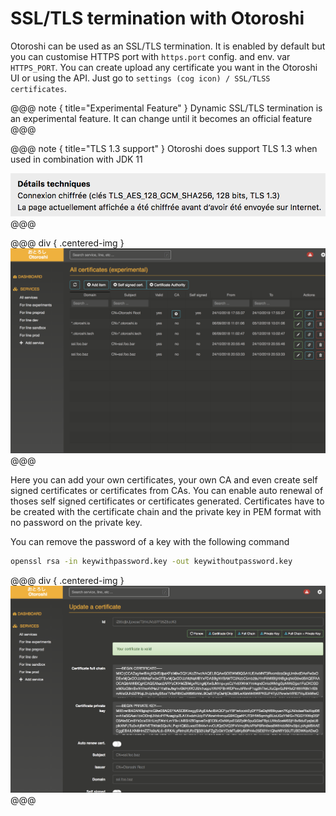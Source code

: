 # SSL/TLS termination with Otoroshi

Otoroshi can be used as an SSL/TLS termination. It is enabled by default but you can customise HTTPS port with `https.port` config. and env. var `HTTPS_PORT`. You can create upload any certificate you want in the Otoroshi UI or using the API. Just go to `settings (cog icon) / SSL/TLSS certificates`.

@@@ note { title="Experimental Feature" }
Dynamic SSL/TLS termination is an experimental feature. It can change until it becomes an official feature
@@@

@@@ note { title="TLS 1.3 support" }
Otoroshi does support TLS 1.3 when used in combination with JDK 11

<img src="../img/tls13.png" />
@@@

@@@ div { .centered-img }
<img src="../img/ssl.png" />
@@@

Here you can add your own certificates, your own CA and even create self signed certificates or certificates from CAs. You can enable auto renewal of thoses self signed certificates or certificates generated. Certificates have to be created with the certificate chain and the private key in PEM format with no password on the private key.

You can remove the password of a key with the following command

```sh
openssl rsa -in keywithpassword.key -out keywithoutpassword.key
```

@@@ div { .centered-img }
<img src="../img/ssl2.png" />
@@@

